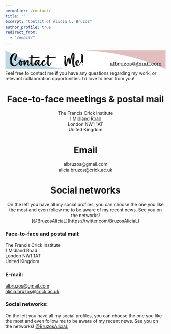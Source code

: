 ```yaml
---
permalink: /contact/
title: ""
excerpt: "Contact of Alicia L. Bruzos"
author_profile: true
redirect_from: 
  - "/email/"
---
```


<img src='/images/ContactMe_v1.png'>  
Feel free to contact me if you have any questions regarding my work, or relevant collaboration opportunities. I’d love to hear from you!  

<h1 align="center">Face-to-face meetings & postal mail</h1>

<p align="center">
The Francis Crick Institute  <br>
1 Midland Road  <br>
London NW1 1AT  <br>
United Kingdom  <br>
</p>

<h1 align="center">Email</h1>

<p align="center">
albruzos@gmail.com  <br>
alicia.bruzos@crick.ac.uk  <br>
</p>

<h1 align="center">Social networks</h1>

<p align="center">
On the left you have all my social profiles, you can choose the one you like the most and even follow me to be aware of my recent news. See you on the networks! <br>
[@BruzosAliciaL](https://twitter.com/BruzosAliciaL)  <br>
</p>

### Face-to-face and postal mail:
The Francis Crick Institute  
1 Midland Road  
London NW1 1AT  
United Kingdom  

### E-mail:
albruzos@gmail.com  
alicia.bruzos@crick.ac.uk  

### Social networks:
On the left you have all my social profiles, you can choose the one you like the most and even follow me to be aware of my recent news. See you on the networks! [@BruzosAliciaL](https://twitter.com/BruzosAliciaL)  

<!---
[LinkedIn](https://www.linkedin.com/in/alicialopezbruzos)  
[ResearchGate](https://www.researchgate.net/profile/Alicia-Bruzos)
--->

